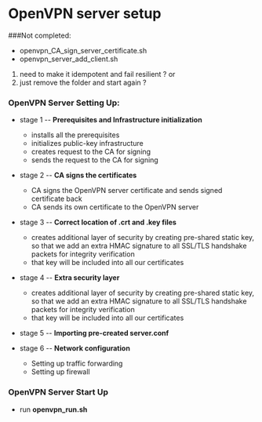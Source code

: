# OpenVPN server setup
###Not completed:

- openvpn_CA_sign_server_certificate.sh
- openvpn_server_add_client.sh

1. need to make it idempotent and fail resilient ? or
2. just remove the folder and start again ? 

### OpenVPN Server Setting Up:

- stage 1 -- **Prerequisites and Infrastructure initialization**
  - installs all the prerequisites
  - initializes public-key infrastructure
  - creates request to the CA for signing
  - sends the request to the CA for signing
 

- stage 2 -- **CA signs the certificates**
    - CA signs the OpenVPN server certificate and sends signed certificate back
    - CA sends its own certificate to the OpenVPN server

- stage 3 -- **Correct location of .crt and .key files**
    - creates additional layer of security by creating pre-shared static key,
      so that we add an extra HMAC signature to all
      SSL/TLS handshake packets for integrity verification
    - that key will be included into all our certificates

- stage 4 -- **Extra security layer**
    - creates additional layer of security by creating pre-shared static key, 
      so that we add an extra HMAC signature to all 
      SSL/TLS handshake packets for integrity verification
    - that key will be included into all our certificates

- stage 5 -- **Importing pre-created server.conf**

- stage 6 -- **Network configuration**
    - Setting up traffic forwarding
    - Setting up firewall
    
### OpenVPN Server Start Up
- run **openvpn_run.sh**

